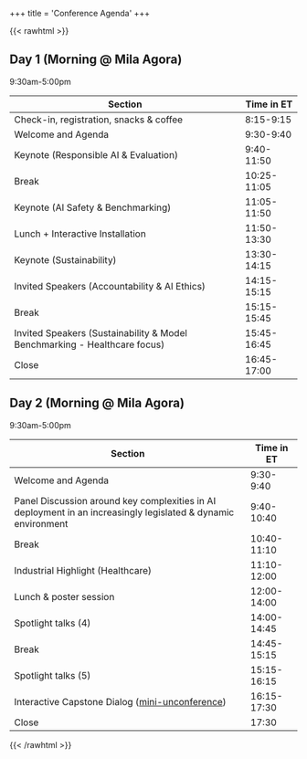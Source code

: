 +++
title = 'Conference Agenda'
+++

{{< rawhtml >}}
<div class="flex flex-col gap-8">
  <!-- Day 1 -->
  <section>
    <h2 class="!m-0">Day 1 (Morning @ Mila Agora)</h2>
    <time class="!m-0">9:30am-5:00pm</time>
    <div class="border border-gray-200 rounded-lg overflow-hidden mt-4">
      <table class="w-full border-collapse bg-white !m-0">
        <thead>
          <tr class="bg-blue-600">
            <th class="px-6 py-4 text-left font-semibold text-white">Section</th>
            <th class="border-l border-gray-200 px-6 py-4 text-right font-semibold text-white">Time in ET</th>
          </tr>
        </thead>
        <tbody>
          <tr class="hover:bg-gray-50">
            <td class="px-6 py-4">Check-in, registration, snacks & coffee</td>
            <td class="border-l border-gray-200 px-6 py-4 text-right font-medium text-gray-700 font-mono text-sm"><time>8:15-9:15</time></td>
          </tr>
          <tr class="hover:bg-gray-50">
            <td class="px-6 py-4">Welcome and Agenda</td>
            <td class="border-l border-gray-200 px-6 py-4 text-right font-medium text-gray-700 font-mono text-sm"><time>9:30-9:40</time></td>
          </tr>
          <tr class="hover:bg-gray-50">
            <td class="px-6 py-4">Keynote (Responsible AI & Evaluation)</td>
            <td class="border-l border-gray-200 px-6 py-4 text-right font-medium text-gray-700 font-mono text-sm"><time>9:40-11:50</time></td>
          </tr>
          <tr class="hover:bg-gray-50">
            <td class="px-6 py-4">Break</td>
            <td class="border-l border-gray-200 px-6 py-4 text-right font-medium text-gray-700 font-mono text-sm"><time>10:25-11:05</time></td>
          </tr>
          <tr class="hover:bg-gray-50">
            <td class="px-6 py-4">Keynote (AI Safety & Benchmarking)</td>
            <td class="border-l border-gray-200 px-6 py-4 text-right font-medium text-gray-700 font-mono text-sm"><time>11:05-11:50</time></td>
          </tr>
          <tr class="hover:bg-gray-50">
            <td class="px-6 py-4">Lunch + Interactive Installation</td>
            <td class="border-l border-gray-200 px-6 py-4 text-right font-medium text-gray-700 font-mono text-sm"><time>11:50-13:30</time></td>
          </tr>
          <tr class="hover:bg-gray-50">
            <td class="px-6 py-4">Keynote (Sustainability)</td>
            <td class="border-l border-gray-200 px-6 py-4 text-right font-medium text-gray-700 font-mono text-sm"><time>13:30-14:15</time></td>
          </tr>
          <tr class="hover:bg-gray-50">
            <td class="px-6 py-4">Invited Speakers (Accountability & AI Ethics)</td>
            <td class="border-l border-gray-200 px-6 py-4 text-right font-medium text-gray-700 font-mono text-sm"><time>14:15-15:15</time></td>
          </tr>
          <tr class="hover:bg-gray-50">
            <td class="px-6 py-4">Break</td>
            <td class="border-l border-gray-200 px-6 py-4 text-right font-medium text-gray-700 font-mono text-sm"><time>15:15-15:45</time></td>
          </tr>
          <tr class="hover:bg-gray-50">
            <td class="px-6 py-4">Invited Speakers (Sustainability & Model Benchmarking - Healthcare focus)</td>
            <td class="border-l border-gray-200 px-6 py-4 text-right font-medium text-gray-700 font-mono text-sm"><time>15:45-16:45</time></td>
          </tr>
          <tr class="hover:bg-gray-50">
            <td class="px-6 py-4">Close</td>
            <td class="border-l border-gray-200 px-6 py-4 text-right font-medium text-gray-700 font-mono text-sm"><time>16:45-17:00</time></td>
          </tr>
        </tbody>
      </table>
    </div>
  </section>

  <!-- Day 2 -->
  <section>
    <h2 class="!m-0">Day 2 (Morning @ Mila Agora)</h2>
    <time class="!m-0">9:30am-5:00pm</time>
    <div class="border border-gray-200 rounded-lg overflow-hidden mt-4">
      <table class="w-full border-collapse bg-white !m-0">
        <thead>
          <tr class="bg-blue-600">
            <th class="px-6 py-4 text-left font-semibold text-white">Section</th>
            <th class="border-l border-gray-200 px-6 py-4 text-right font-semibold text-white">Time in ET</th>
          </tr>
        </thead>
        <tbody>
          <tr class="hover:bg-gray-50">
            <td class="px-6 py-4">Welcome and Agenda</td>
            <td class="border-l border-gray-200 px-6 py-4 text-right font-medium text-gray-700 font-mono text-sm"><time>9:30-9:40</time></td>
          </tr>
          <tr class="hover:bg-gray-50">
            <td class="px-6 py-4">Panel Discussion around key complexities in AI deployment in an increasingly legislated & dynamic environment</td>
            <td class="border-l border-gray-200 px-6 py-4 text-right font-medium text-gray-700 font-mono text-sm"><time>9:40-10:40</time></td>
          </tr>
          <tr class="hover:bg-gray-50">
            <td class="px-6 py-4">Break</td>
            <td class="border-l border-gray-200 px-6 py-4 text-right font-medium text-gray-700 font-mono text-sm"><time>10:40-11:10</time></td>
          </tr>
          <tr class="hover:bg-gray-50">
            <td class="px-6 py-4">Industrial Highlight (Healthcare)</td>
            <td class="border-l border-gray-200 px-6 py-4 text-right font-medium text-gray-700 font-mono text-sm"><time>11:10-12:00</time></td>
          </tr>
          <tr class="hover:bg-gray-50">
            <td class="px-6 py-4">Lunch & poster session</td>
            <td class="border-l border-gray-200 px-6 py-4 text-right font-medium text-gray-700 font-mono text-sm"><time>12:00-14:00</time></td>
          </tr>
          <tr class="hover:bg-gray-50">
            <td class="px-6 py-4">Spotlight talks (4)</td>
            <td class="border-l border-gray-200 px-6 py-4 text-right font-medium text-gray-700 font-mono text-sm"><time>14:00-14:45</time></td>
          </tr>
          <tr class="hover:bg-gray-50">
            <td class="px-6 py-4">Break</td>
            <td class="border-l border-gray-200 px-6 py-4 text-right font-medium text-gray-700 font-mono text-sm"><time>14:45-15:15</time></td>
          </tr>
          <tr class="hover:bg-gray-50">
            <td class="px-6 py-4">Spotlight talks (5)</td>
            <td class="border-l border-gray-200 px-6 py-4 text-right font-medium text-gray-700 font-mono text-sm"><time>15:15-16:15</time></td>
          </tr>
          <tr class="hover:bg-gray-50">
            <td class="px-6 py-4">Interactive Capstone Dialog (<a href="https://en.wikipedia.org/wiki/Unconference" class="text-blue-600 font-normal">mini-unconference</a>)</td>
            <td class="border-l border-gray-200 px-6 py-4 text-right font-medium text-gray-700 font-mono text-sm"><time>16:15-17:30</time></td>
          </tr>
          <tr class="hover:bg-gray-50">
            <td class="px-6 py-4">Close</td>
            <td class="border-l border-gray-200 px-6 py-4 text-right font-medium text-gray-700 font-mono text-sm"><time>17:30</time></td>
          </tr>
        </tbody>
      </table>
    </div>
  </section>
</div>
{{< /rawhtml >}}
